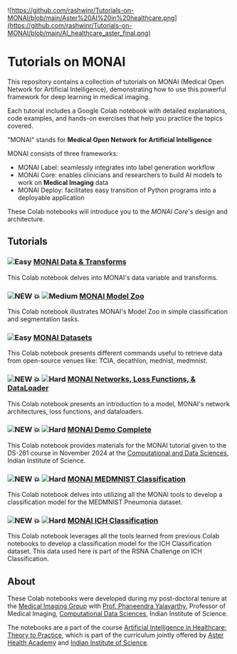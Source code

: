 ![https://github.com/rashwinr/Tutorials-on-MONAI/blob/main/Aster%20AI%20in%20healthcare.png](https://github.com/rashwinr/Tutorials-on-MONAI/blob/main/AI_healthcare_aster_final.png)

# Tutorials on MONAI

This repository contains a collection of tutorials on MONAI (Medical Open Network for Artificial Intelligence), demonstrating how to use this powerful framework for deep learning in medical imaging.

Each tutorial includes a Google Colab notebook with detailed explanations, code examples, and hands-on exercises that help you practice the topics covered.

"MONAI" stands for **Medical Open Network for Artificial Intelligence**

MONAI consists of three frameworks:

*   MONAI Label: seamlessly integrates into label generation workflow
*   MONAI Core: enables clinicians and researchers to build AI models to work on **Medical Imaging** data
*   MONAI Deploy: facilitates easy transition of Python programs into a deployable application

These Colab notebooks will introduce you to the *MONAI Core*'s design and architecture.

## Tutorials

### ![Easy](https://img.shields.io/badge/Difficulty-Easy-green) [MONAI Data & Transforms](https://github.com/rashwinr/MONAI_tutorials/blob/main/MONAI_data_Transforms.ipynb)

This Colab notebook delves into MONAI's data variable and transforms.

### ![NEW 💥](https://img.shields.io/badge/NEW-💥-red) ![Medium](https://img.shields.io/badge/Difficulty-Medium-yellow) [MONAI Model Zoo](https://github.com/rashwinr/MONAI_tutorials/blob/main/MONAI_Model_Zoo.ipynb)

This Colab notebook illustrates MONAI's Model Zoo in simple classification and segmentation tasks.

### ![Easy](https://img.shields.io/badge/Difficulty-Easy-green) [MONAI Datasets](https://github.com/rashwinr/MONAI_tutorials/blob/main/MONAI_datasets.ipynb)

This Colab notebook presents different commands useful to retrieve data from open-source venues like: TCIA, decathlon, mednist, medmnist.

### ![NEW 💥](https://img.shields.io/badge/NEW-💥-red) ![Hard](https://img.shields.io/badge/Difficulty-Hard-red) [MONAI Networks, Loss Functions, & DataLoader](https://github.com/rashwinr/MONAI_tutorials/blob/main/MONAI_Networks_LossFunctions_DataLoaders.ipynb)

This Colab notebook presents an introduction to a model, MONAI's network architectures, loss functions, and dataloaders.

### ![NEW 💥](https://img.shields.io/badge/NEW-💥-red) ![Hard](https://img.shields.io/badge/Difficulty-Hard-red) [MONAI Demo Complete](https://github.com/rashwinr/MONAI_tutorials/blob/6b599e5865bd1f864664bff2de0cb7ba6d48d577/MONAI_Tutorial_DS261_AIMIA.ipynb)

This Colab notebook provides materials for the MONAI tutorial given to the DS-261 course in November 2024 at the [Computational and Data Sciences](https://cds.iisc.ac.in/), Indian Institute of Science.

### ![NEW 💥](https://img.shields.io/badge/NEW-💥-red) ![Hard](https://img.shields.io/badge/Difficulty-Hard-red) [MONAI MEDMNIST Classification](https://github.com/rashwinr/Tutorials-on-MONAI/blob/main/MEDMNIST_Pneumonia_Classification.ipynb)

This Colab notebook delves into utilizing all the MONAI tools to develop a classification model for the MEDMNIST Pneumonia dataset.

### ![NEW 💥](https://img.shields.io/badge/NEW-💥-red) ![Hard](https://img.shields.io/badge/Difficulty-Hard-red) [MONAI ICH Classification](https://github.com/rashwinr/Tutorials-on-MONAI/blob/main/RSNA_ICHClassification.ipynb)

This Colab notebook leverages all the tools learned from previous Colab notebooks to develop a classification model for the ICH Classification dataset. This data used here is part of the RSNA Challenge on ICH Classification.


## About

These Colab notebooks were developed during my post-doctoral tenure at the [Medical Imaging Group](https://cds.iisc.ac.in/faculty/yalavarthy/MIG/index.html) with [Prof. Phaneendra Yalavarthy](https://cds.iisc.ac.in/people/phaneendra-kumar-yalavarthy/), Professor of Medical Imaging, [Computational Data Sciences](https://cds.iisc.ac.in/), Indian Institute of Science. 

The notebooks are a part of the course [Artificial Intelligence in Healthcare: Theory to Practice](https://asterhealthacademy.com/courses/artificial-intelligence-in-healthcare-theory-to-practice/), which is part of the curriculum jointly offered by [Aster Health Academy](https://asterhealthacademy.com/) and [Indian Institute of Science](https://www.iisc.ac.in/).
